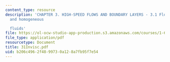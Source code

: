 ```yaml
---
content_type: resource
description: 'CHAPTER 3. HIGH-SPEED FLOWS AND BOUNDARY LAYERS - 3.1 Flow of invisid
  and homogeneous

  fluids'
file: https://ol-ocw-studio-app-production.s3.amazonaws.com/courses/1-63-advanced-fluid-dynamics-of-the-environment-fall-2002/b206c4962f4899730a128a7fb95f7e54_31Invisc.pdf
file_type: application/pdf
resourcetype: Document
title: 31Invisc.pdf
uid: b206c496-2f48-9973-0a12-8a7fb95f7e54
---
```

